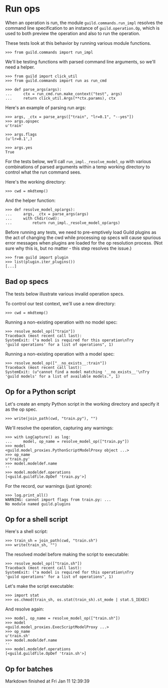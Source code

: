 # Run ops

When an operation is run, the module `guild.commands.run_impl`
resolves the command line specification to an instance of
`guild.operation.Op`, which is used to both preview the operation and
also to run the operation.

These tests look at this behavior by running various module functions.

    >>> from guild.commands import run_impl

We'll be testing functions with parsed command line arguments, so
we'll need a helper.

    >>> from guild import click_util
    >>> from guild.commands import run as run_cmd

    >>> def parse_args(args):
    ...     ctx = run_cmd.run.make_context("test", args)
    ...     return click_util.Args(**ctx.params), ctx

Here's an example of parsing run args:

    >>> args, _ctx = parse_args(["train", "lr=0.1", "--yes"])
    >>> args.opspec
    u'train'

    >>> args.flags
    (u'lr=0.1',)

    >>> args.yes
    True

For the tests below, we'll call `run_impl._resolve_model_op` with
various combinations of parsed arguments within a temp working
directory to control what the run command sees.

Here's the working directory:

    >>> cwd = mkdtemp()

And the helper function:

    >>> def resolve_model_op(args):
    ...     args, _ctx = parse_args(args)
    ...     with Chdir(cwd):
    ...         return run_impl._resolve_model_op(args)

Before running any tests, we need to pre-emptively load Guild plugins
as the act of changing the cwd while processing op specs will cause
spurious error messages when plugins are loaded for the op resolution
process. (Not sure why this is, but no matter - this step resolves the
issue.)

    >>> from guild import plugin
    >>> list(plugin.iter_plugins())
    [...]

## Bad op specs

The tests below illustrate various invalid operation specs.

To control our test context, we'll use a new directory:

    >>> cwd = mkdtemp()

Running a non-existing operation with no model spec:

    >>> resolve_model_op(["train"])
    Traceback (most recent call last):
    SystemExit: ("a model is required for this operation\nTry
    'guild operations' for a list of operations", 1)

Running a non-existing operation with a model spec:

    >>> resolve_model_op(["__no_exists__:train"])
    Traceback (most recent call last):
    SystemExit: (u"cannot find a model matching '__no_exists__'\nTry
    'guild models' for a list of available models.", 1)

## Op for a Python script

Let's create an empty Python script in the working directory and
specify it as the op spec.

    >>> write(join_path(cwd, "train.py"), "")

We'll resolve the operation, capturing any warnings:

    >>> with LogCapture() as log:
    ...     model, op_name = resolve_model_op(["train.py"])
    >>> model
    <guild.model_proxies.PythonScriptModelProxy object ...>
    >>> op_name
    u'train.py'
    >>> model.modeldef.name
    ''
    >>> model.modeldef.operations
    [<guild.guildfile.OpDef 'train.py'>]

For the record, our warnings (just ignore):

    >>> log.print_all()
    WARNING: cannot import flags from train.py: ...
    No module named guild.plugins

## Op for a shell script

Here's a shell script:

    >>> train_sh = join_path(cwd, "train.sh")
    >>> write(train_sh, "")

The resolved model before making the script to executable:

    >>> resolve_model_op(["train.sh"])
    Traceback (most recent call last):
    SystemExit: ("a model is required for this operation\nTry
    'guild operations' for a list of operations", 1)

Let's make the script executable:

    >>> import stat
    >>> os.chmod(train_sh, os.stat(train_sh).st_mode | stat.S_IEXEC)

And resolve again:

    >>> model, op_name = resolve_model_op(["train.sh"])
    >>> model
    <guild.model_proxies.ExecScriptModelProxy ...>
    >>> op_name
    u'train.sh'
    >>> model.modeldef.name
    ''
    >>> model.modeldef.operations
    [<guild.guildfile.OpDef 'train.sh'>]

## Op for batches

Markdown finished at Fri Jan 11 12:39:39
